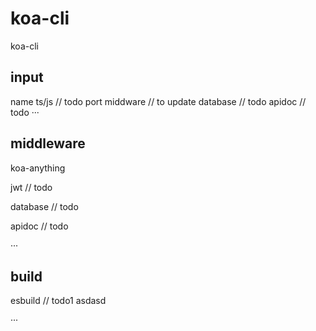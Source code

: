 # koa-cli
koa-cli

## input 
name
ts/js // todo
port
middware // to update
database // todo
apidoc // todo
···

## middleware 

koa-anything

jwt // todo

database // todo

apidoc // todo

···
## build

esbuild // todo1
asdasd

···


